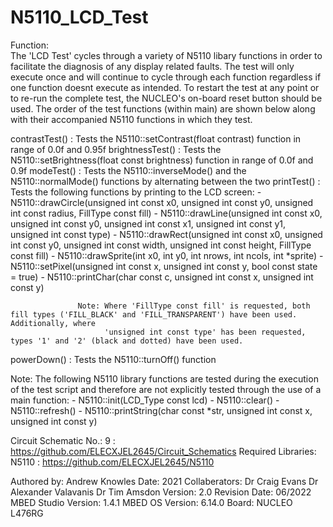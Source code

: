 N5110_LCD_Test
===============

Function:               
The 'LCD Test' cycles through a variety of N5110 libary functions in order to facilitate the diagnosis of any display related faults. The test will only execute 
once and will continue to cycle through each function regardless if one function doesnt execute as intended. To restart the test at any point or to re-run the 
complete test, the NUCLEO's on-board reset button should be used. 
The order of the test functions (within main) are shown below along with their accompanied N5110 functions in which they test.

contrastTest()    : Tests the N5110::setContrast(float contrast) function in range of 0.0f and 0.95f
brightnessTest()  : Tests the N5110::setBrightness(float const brightness) function in range of 0.0f and 0.9f
modeTest()        : Tests the N5110::inverseMode() and the N5110::normalMode() functions by alternating between the two
printTest()       : Tests the following functions by printing to the LCD screen:
                     - N5110::drawCircle(unsigned int const x0, unsigned int const y0, unsigned int const radius, FillType const fill)
                     - N5110::drawLine(unsigned int const x0, unsigned int const y0, unsigned int const x1, unsigned int const y1, unsigned int const type)
                     - N5110::drawRect(unsigned int const x0, unsigned int const y0, unsigned int const width, unsigned int const height, FillType const fill)
                     - N5110::drawSprite(int x0, int y0, int nrows, int ncols, int *sprite)
                     - N5110::setPixel(unsigned int const x, unsigned int const y, bool const state = true)
                     - N5110::printChar(char const c, unsigned int const x, unsigned int const y)
                   
                   Note: Where 'FillType const fill' is requested, both fill types ('FILL_BLACK' and 'FILL_TRANSPARENT') have been used. Additionally, where 
                         'unsigned int const type' has been requested, types '1' and '2' (black and dotted) have been used.
                          
powerDown()       : Tests the N5110::turnOff() function

Note: The following N5110 library functions are tested during the execution of the test script and therefore are not explicitly tested through the use of a main
      function:
      - N5110::init(LCD_Type const lcd)
      - N5110::clear()
      - N5110::refresh()
      - N5110::printString(char const *str, unsigned int const  x, unsigned int const  y)

Circuit Schematic No.:  9     : https://github.com/ELECXJEL2645/Circuit_Schematics
Required Libraries:     N5110 : https://github.com/ELECXJEL2645/N5110

Authored by:            Andrew Knowles
Date:                   2021
Collaberators:          Dr Craig Evans
                        Dr Alexander Valavanis
                        Dr Tim Amsdon
Version:                2.0
Revision Date:          06/2022 
MBED Studio Version:    1.4.1
MBED OS Version:        6.14.0
Board:	                NUCLEO L476RG
